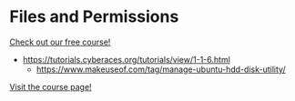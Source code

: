 # Files and Permissions

[Check out our free course!](https://academy.hoppersroppers.org/mod/page/view.php?id=717)

 * <https://tutorials.cyberaces.org/tutorials/view/1-1-6.html>
   * <https://www.makeuseof.com/tag/manage-ubuntu-hdd-disk-utility/>

[Visit the course page!](https://academy.hoppersroppers.org/mod/page/view.php?id=717) 
